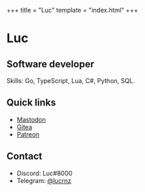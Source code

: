 +++
title = "Luc"
template = "index.html"
+++

# Luc
## Software developer

Skills: Go, TypeScript, Lua, C#, Python, SQL.

## Quick links
- [Mastodon](https://mas.to/@lucie)
- [Gitea](https://git.lucdev.net/luc)
- [Patreon](https://www.patreon.com/lucrnz)

## Contact
- Discord: Luc#8000
- Telegram: [@lucrnz](https://t.me/lucrnz)

